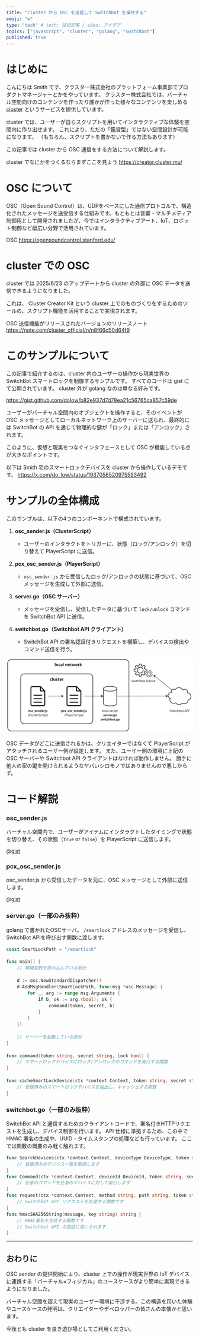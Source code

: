 ```yaml
---
title: "cluster から OSC を送信して Switchbot を操作する"
emoji: "⚙️"
type: "tech" # tech: 技術記事 / idea: アイデア
topics: ["javascript", "cluster", "golang", "switchbot"]
published: true
---
```


# はじめに

こんにちは Smith です、クラスター株式会社のプラットフォーム事業部でプロダクトマネージャーとかをやっています。
クラスター株式会社では、バーチャル空間向けのコンテンツを作ったり誰かが作った様々なコンテンツを楽しめる [cluster](https://cluster.mu/) というサービスを提供しています。

cluster では、ユーザーが自らスクリプトを用いてインタラクティブな体験を空間内に作り出せます。
これにより、ただの「鑑賞型」ではない空間設計が可能になります。
（もちろん、スクリプトを書かないで作る方法もあります）

この記事では cluster から OSC 通信をする方法について解説します。

cluster でなにかをつくるならまずここを見よう
https://creator.cluster.mu/


# OSC について

OSC（Open Sound Control）は、UDPをベースにした通信プロトコルで、構造化されたメッセージを送受信する仕組みです。もともとは音響・マルチメディア制御用として開発されましたが、今ではインタラクティブアート、IoT、ロボット制御など幅広い分野で活用されています。

OSC
https://opensoundcontrol.stanford.edu/


# cluster での OSC

cluster では 2025/6/23 のアップデートから cluster の外部に OSC データを送信できるようになりました。

これは、 Cluster Creator Kit という cluster 上でのものづくりをするためのツールの、スクリプト機能を活用することで実現されます。

OSC 送信機能がリリースされたバージョンのリリースノート
https://note.com/cluster_official/n/n8f66d50d64f9


# このサンプルについて

この記事で紹介するのは、cluster 内のユーザーの操作から現実世界の SwitchBot スマートロックを制御するサンプルです。
すべてのコードは gist にて公開されています。
cluster 外が golang なのは単なる好みです。

https://gist.github.com/dolow/b82e937d7d78ea21c56765ca857c59de

ユーザーがバーチャル空間内のオブジェクトを操作すると、そのイベントが OSC メッセージとしてローカルネットワーク上のサーバーに送られ、最終的には SwitchBot の API を通じて物理的な鍵が「ロック」または「アンロック」されます。

このように、仮想と現実をつなぐインタフェースとして OSC が機能している点が大きなポイントです。

以下は Smith 宅のスマートロックデバイスを cluster から操作しているデモです。
https://x.com/do_low/status/1937056520975593492


# サンプルの全体構成

このサンプルは、以下の4つのコンポーネントで構成されています。

1. **osc_sender.js（ClusterScript）**
    - ユーザーのインタラクトをトリガーに、状態（ロック/アンロック）を切り替えて PlayerScript に送信。

2. **pcx_osc_sender.js（PlayerScript）**
    - `osc_sender.js` から受信したロック/アンロックの状態に基づいて、OSC メッセージを生成して外部に送信。

3. **server.go（OSC サーバー）**
    - メッセージを受信し、受信したデータに基づいて `lock/unlock` コマンドを SwitchBot API に送信。

4. **switchbot.go（Switchbot API クライアント）**
    - SwitchBot API の署名認証付きリクエストを構築し、デバイスの検出やコマンド送信を行う。

![全体構成](/images/cluster-osc-sender/figure1.png)

OSC データがどこに送信されるかは、クリエイターではなくて PlayerScript がアタッチされるユーザー側が設定します。
また、ユーザー側の環境に上記の OSC サーバーや Switchbot API クライアントはなければ動作しません。
勝手に他人の家の鍵を開けられるようなヤバいシロモノではありませんので悪しからず。

# コード解説

### osc_sender.js
バーチャル空間内で、ユーザーがアイテムにインタラクトしたタイミングで状態を切り替え、その状態（`true` or `false`）を PlayerScript に送信します。

@[gist](https://gist.github.com/dolow/b82e937d7d78ea21c56765ca857c59de?file=osc_sender.js)


### pcx_osc_sender.js
osc_sender.js から受信したデータを元に、OSC メッセージとして外部に送信します。

@[gist](https://gist.github.com/dolow/b82e937d7d78ea21c56765ca857c59de?file=pcx_osc_sender.js)


### server.go（一部のみ抜粋）
golang で書かれたOSCサーバ。
`/smartlock` アドレスのメッセージを受信し、SwitchBot APIを呼び出す関数に渡します。

```go
const SmartLockPath = "/smartlock"

func main() {
    // 環境変数を読み込んでいる部分

    d := osc.NewStandardDispatcher()
    d.AddMsgHandler(SmartLockPath, func(msg *osc.Message) {
        for _, arg := range msg.Arguments {
            if b, ok := arg.(bool); ok {
                command(token, secret, b)
            }
        }
    })

    // サーバーを起動している部分
}

func command(token string, secret string, lock bool) {
    // スマートロックデバイスにロック/アンロックのコマンドを実行する関数
}

func cacheSmartLockDevice(ctx *context.Context, token string, secret string) error {
    // 登録済みのスマートロックデバイスを抽出し、キャッシュする関数
}
```


### switchbot.go（一部のみ抜粋）
SwitchBot API と通信するためのクライアントコードで、署名付きHTTPリクエストを生成し、デバイス制御を行います。
API 仕様に準拠するため、この中で HMAC 署名の生成や、UUID・タイムスタンプの処理なども行っています。
ここでは関数の概要のみ軽く触れます。

```go
func SearchDevices(ctx *context.Context, deviceType DeviceType, token string, secret string) ([]Device, error) {
    // 登録済みのデバイス一覧を取得します
}
func Command(ctx *context.Context, deviceId DeviceId, token string, secret string, command CommandBody) ([]byte, error) {
    // 任意のコマンドを任意のデバイスに対して実行します
}
func request(ctx *context.Context, method string, path string, token string, secret string, body string) (*http.Response, error) {
    // Switchbot API リクエストを処理する関数です
}
func hmacSHA256String(message, key string) string {
    // HMAC署名を生成する関数です
    // Switchbot API の認証に用いられます
}
```


---

## おわりに

OSC sender の提供開始により、cluster 上での操作が現実世界の IoT デバイスに連携する「バーチャル×フィジカル」のユースケースがより簡単に実現できるようになりました。

バーチャル空間を超えて現実のユーザー環境に干渉する。この構造を用いた体験やユースケースの発明は、クリエイターやデベロッパーの皆さんの本懐かと思います。

今後とも cluster を良き遊び場としてご利用ください。
